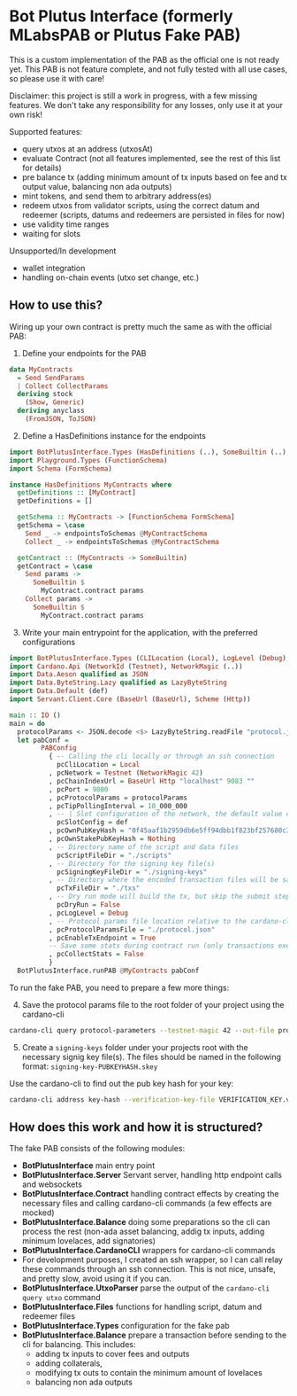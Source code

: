 # Bot Plutus Interface (formerly MLabsPAB or Plutus Fake PAB)

This is a custom implementation of the PAB as the official one is not ready yet.
This PAB is not feature complete, and not fully tested with all use cases, so please use it with care!

Disclaimer: this project is still a work in progress, with a few missing features. We don't take any responsibility for any losses, only use it at your own risk!

Supported features:

- query utxos at an address (utxosAt)
- evaluate Contract (not all features implemented, see the rest of this list for details)
- pre balance tx (adding minimum amount of tx inputs based on fee and tx output value, balancing non ada outputs)
- mint tokens, and send them to arbitrary address(es)
- redeem utxos from validator scripts, using the correct datum and redeemer (scripts, datums and redeemers are persisted in files for now)
- use validity time ranges
- waiting for slots

Unsupported/In development

- wallet integration
- handling on-chain events (utxo set change, etc.)

## How to use this?

Wiring up your own contract is pretty much the same as with the official PAB:

1. Define your endpoints for the PAB

```haskell
data MyContracts
  = Send SendParams
  | Collect CollectParams
  deriving stock
    (Show, Generic)
  deriving anyclass
    (FromJSON, ToJSON)
```

2. Define a HasDefinitions instance for the endpoints

```haskell
import BotPlutusInterface.Types (HasDefinitions (..), SomeBuiltin (..), endpointsToSchemas)
import Playground.Types (FunctionSchema)
import Schema (FormSchema)

instance HasDefinitions MyContracts where
  getDefinitions :: [MyContract]
  getDefinitions = []

  getSchema :: MyContracts -> [FunctionSchema FormSchema]
  getSchema = \case
    Send _ -> endpointsToSchemas @MyContractSchema
    Collect _ -> endpointsToSchemas @MyContractSchema

  getContract :: (MyContracts -> SomeBuiltin)
  getContract = \case
    Send params ->
      SomeBuiltin $
        MyContract.contract params
    Collect params ->
      SomeBuiltin $
        MyContract.contract params
```

3. Write your main entrypoint for the application, with the preferred configurations

```haskell
import BotPlutusInterface.Types (CLILocation (Local), LogLevel (Debug), PABConfig (..))
import Cardano.Api (NetworkId (Testnet), NetworkMagic (..))
import Data.Aeson qualified as JSON
import Data.ByteString.Lazy qualified as LazyByteString
import Data.Default (def)
import Servant.Client.Core (BaseUrl (BaseUrl), Scheme (Http))

main :: IO ()
main = do
  protocolParams <- JSON.decode <$> LazyByteString.readFile "protocol.json"
  let pabConf =
        PABConfig
          { -- Calling the cli locally or through an ssh connection
            pcCliLocation = Local
          , pcNetwork = Testnet (NetworkMagic 42)
          , pcChainIndexUrl = BaseUrl Http "localhost" 9083 ""
          , pcPort = 9080
          , pcProtocolParams = protocolParams
          , pcTipPollingInterval = 10_000_000
          , -- | Slot configuration of the network, the default value can be used for the mainnet
            pcSlotConfig = def
          , pcOwnPubKeyHash = "0f45aaf1b2959db6e5ff94dbb1f823bf257680c3c723ac2d49f97546"
          , pcOwnStakePubKeyHash = Nothing
          , -- Directory name of the script and data files
            pcScriptFileDir = "./scripts"
          , -- Directory for the signing key file(s)
            pcSigningKeyFileDir = "./signing-keys"
          , -- Directory where the encoded transaction files will be saved
            pcTxFileDir = "./txs"
          , -- Dry run mode will build the tx, but skip the submit step
            pcDryRun = False
          , pcLogLevel = Debug
          , -- Protocol params file location relative to the cardano-cli working directory (needed for the cli)
          , pcProtocolParamsFile = "./protocol.json"
          , pcEnableTxEndpoint = True
          -- Save some stats during contract run (only transactions execution budgets supported atm)
          , pcCollectStats = False
          }
  BotPlutusInterface.runPAB @MyContracts pabConf
```

To run the fake PAB, you need to prepare a few more things:

4. Save the protocol params file to the root folder of your project using the cardano-cli

```bash
cardano-cli query protocol-parameters --testnet-magic 42 --out-file protocol.json
```

5. Create a `signing-keys` folder under your projects root with the necessary signig key file(s).
   The files should be named in the following format: `signing-key-PUBKEYHASH.skey`

Use the cardano-cli to find out the pub key hash for your key:

```bash
cardano-cli address key-hash --verification-key-file VERIFICATION_KEY.vkey
```

## How does this work and how it is structured?

The fake PAB consists of the following modules:

- **BotPlutusInterface** main entry point
- **BotPlutusInterface.Server** Servant server, handling http endpoint calls and websockets
- **BotPlutusInterface.Contract** handling contract effects by creating the necessary files and calling cardano-cli commands (a few effects are mocked)
- **BotPlutusInterface.Balance** doing some preparations so the cli can process the rest (non-ada asset balancing, addig tx inputs, adding minimum lovelaces, add signatories)
- **BotPlutusInterface.CardanoCLI** wrappers for cardano-cli commands
- For development purposes, I created an ssh wrapper, so I can call relay these commands through an ssh connection. This is not nice, unsafe, and pretty slow, avoid using it if you can.
- **BotPlutusInterface.UtxoParser** parse the output of the `cardano-cli query utxo` command
- **BotPlutusInterface.Files** functions for handling script, datum and redeemer files
- **BotPlutusInterface.Types** configuration for the fake pab
- **BotPlutusInterface.Balance** prepare a transaction before sending to the cli for balancing. This includes:
  - adding tx inputs to cover fees and outputs
  - adding collaterals,
  - modifying tx outs to contain the minimum amount of lovelaces
  - balancing non ada outputs
